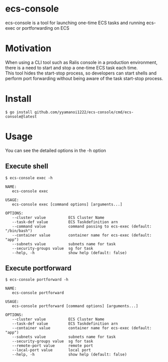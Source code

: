 # ecs-console
ecs-console is a tool for launching one-time ECS tasks and running ecs-exec or portforwarding on ECS

# Motivation
When using a CLI tool such as Ralis console in a production environment, there is a need to start and stop a one-time ECS task each time.  
This tool hides the start-stop process, so developers can start shells and perform port forwarding without being aware of the task start-stop process.

# Install

```
$ go install github.com/yyamanoi1222/ecs-console/cmd/ecs-console@latest
```

# Usage

You can see the detailed options in the -h option

## Execute shell

```
$ ecs-console exec -h

NAME:
   ecs-console exec

USAGE:
   ecs-console exec [command options] [arguments...]

OPTIONS:
   --cluster value          ECS Cluster Name
   --task-def value         ECS Taskdefinition arn
   --command value          command passing to ecs-exec (default: "/bin/bash")
   --container value        container name for ecs-exec (default: "app")
   --subnets value          subnets name for task
   --security-groups value  sg for task
   --help, -h               show help (default: false)

```

## Execute portforward

```
$ ecs-console portforward -h

NAME:
   ecs-console portforward

USAGE:
   ecs-console portforward [command options] [arguments...]

OPTIONS:
   --cluster value          ECS Cluster Name
   --task-def value         ECS Taskdefinition arn
   --container value        container name for ecs-exec (default: "app")
   --subnets value          subnets name for task
   --security-groups value  sg for task
   --remote-port value      remote port
   --local-port value       local port
   --help, -h               show help (default: false)

```
